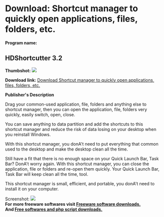 # Download: Shortcut manager to quickly open applications, files, folders, etc.

**Program name:**

## HDShortcutter 3.2

  
**Thumbshot:** ![](http://www.freewarefiles.com/screenshot/hddshortcutter_md.jpg)   
  
**Download link:** [Download Shortcut manager to quickly open applications, files, folders, etc.](http://freesoftwares.boysofts.com/HDShortcutter_program_54892.html)  
  


**Publisher's Description**  
  


Drag your common-used application, file, folders and anything else to shortcut manager, then you can open the application, file, folders very quickly, easily switch, open, close. 

You can save anything to data partition and add the shortcuts to this shortcut manager and reduce the risk of data losing on your desktop when you reinstall Windows.

With this shortcut manager, you donA't need to put everything that common used to the desktop and make the desktop clean all the time.

Still have a fit that there is no enough space on your Quick Launch Bar, Task Bar? DonA't worry again. With this shortcut manager, you can close the application, file or folders and re-open them quickly. Your Quick Launch Bar, Task Bar will keep clean all the time, tool. 

This shortcut manager is small, efficient, and portable, you donA't need to install it on your computer. 

  
  
Screenshot: ![](http://www.freewarefiles.com/screenshot/hddshortcutter.jpg)   
**For more freeware softwares visit [Freeware software downloads.](http://freesoftwares.boysofts.com/)**   
**And [Free softwares and php script downloads.](http://www.boysofts.com/)**
